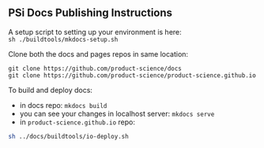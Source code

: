 ## PSi Docs Publishing Instructions

A setup script to setting up your environment is here:  
`sh ./buildtools/mkdocs-setup.sh`

Clone both the docs and pages repos in same location:  

`git clone https://github.com/product-science/docs`  
`git clone https://github.com/product-science/product-science.github.io`  

To build and deploy docs:
* in docs repo: `mkdocs build`
* you can see your changes in localhost server: `mkdocs serve` 
* in `product-science.github.io` repo:  
```bash
sh ../docs/buildtools/io-deploy.sh
```
